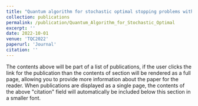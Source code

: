```yaml
---
title: "Quantum algorithm for stochastic optimal stopping problems with applications in finance"
collection: publications
permalink: /publication/Quantum_Algorithm_for_Stochastic_Optimal
excerpt: ''
date: 2022-10-01
venue: 'TQC2022'
paperurl: 'Journal'
citation: ''
---
```


The contents above will be part of a list of publications, if the user clicks the link for the publication than the contents of section will be rendered as a full page, allowing you to provide more information about the paper for the reader. When publications are displayed as a single page, the contents of the above "citation" field will automatically be included below this section in a smaller font.
